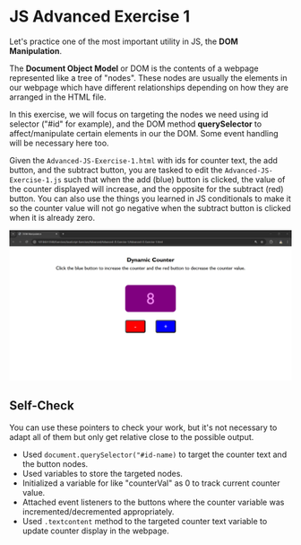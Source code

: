 # JS Advanced Exercise 1

Let's practice one of the most important utility in JS, the **DOM Manipulation**.

The **Document Object Model** or DOM is the contents of a webpage represented like a tree of "nodes". These nodes are usually the elements in our webpage which have different relationships depending on how they are arranged in the HTML file.

In this exercise, we will focus on targeting the nodes we need using id selector ("#id" for example), and the DOM method **querySelector** to affect/manipulate certain elements in our the DOM. Some event handling will be necessary here too.

Given the `Advanced-JS-Exercise-1.html` with ids for counter text, the add button, and the subtract button, you are tasked to edit the `Advanced-JS-Exercise-1.js` such that when the add (blue) button is clicked, the value of the counter displayed will increase, and the opposite for the subtract (red) button. You can also use the things you learned in JS conditionals to make it so the counter value will not go negative when the subtract button is clicked when it is already zero.

![possible_outcome](possible-outcome.png)

## Self-Check
You can use these pointers to check your work, but it's not necessary to adapt all of them but only get relative close to the possible output.

- Used `document.querySelector("#id-name)` to target the counter text and the button nodes. 
- Used variables to store the targeted nodes.
- Initialized a variable for like "counterVal" as 0 to track current counter value.
- Attached event listeners to the buttons where the counter variable was incremented/decremented appropriately.
- Used `.textcontent` method to the targeted counter text variable to update counter display in the webpage.